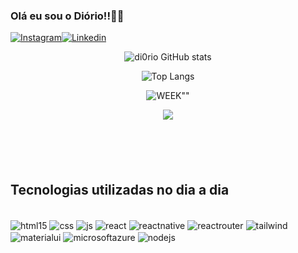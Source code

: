 ### Olá eu sou o Diório!!🤗🤗

[![Instagram](https://img.shields.io/badge/Instagram-E4405F?style=for-the-badge&logo=instagram&logoColor=white)](https://www.instagram.com/di0riocaua/)[![Linkedin](https://img.shields.io/badge/LinkedIn-0077B5?style=for-the-badge&logo=linkedin&logoColor=white)](https://www.linkedin.com/in/cau%C3%A3-di%C3%B3rio-245013296/)

<!-- <a href="https://github.com/di0rio">
  <img align="center" height="180rem" src="https://github-readme-stats.vercel.app/api?username=di0rio&show_icons=true&theme=dracula">
</a>

<a href="https://github.com/di0rio">
  <img align="center" height="180rem" src="https://github-readme-stats.vercel.app/api/top-langs/?username=di0rio&layout=compact&theme=dracula">
</a> -->



<div  align="center" style="margin-bottom:100px">

![di0rio GitHub stats](https://github-readme-stats.vercel.app/api?username=di0rio&show_icons=true&theme=dracula)

![Top Langs](https://github-readme-stats.vercel.app/api/top-langs/?username=di0rio&layout=compact&langs_count=6&theme=dracula)


![WEEK](https://github-readme-streak-stats.herokuapp.com?user=di0rio&theme=dracula&layout=weekly)""

![](https://github-readme-stats-git-main-di0rio.vercel.app/api/top-langs/?username=di0rio&show_icons=true&theme=dracula&layout=compact)

 </div>

## Tecnologias utilizadas no dia a dia

<div style="display: inline_block"> <br/>
<img align="center" alt="html15" src="https://img.shields.io/badge/HTML5-E34F26?style=for-the-badge&logo=html5&logoColor=white">

<img align="center" alt="css" src="https://img.shields.io/badge/CSS3-1572B6?style=for-the-badge&logo=css3&logoColor=white">

<img align="center" alt="js" src="https://img.shields.io/badge/JavaScript-F7DF1E?style=for-the-badge&logo=javascript&logoColor=black">

<img align="center" alt="react" src="https://img.shields.io/badge/React-20232A?style=for-the-badge&logo=react&logoColor=61DAFB">

<img align="center" alt="reactnative" src="https://img.shields.io/badge/React_Native-20232A?style=for-the-badge&logo=react&logoColor=61DAFB">

<img align="center" alt="reactrouter" src="https://img.shields.io/badge/React_Router-CA4245?style=for-the-badge&logo=react-router&logoColor=white">

<img align="center" alt="tailwind" src="https://img.shields.io/badge/Tailwind_CSS-38B2AC?style=for-the-badge&logo=tailwind-css&logoColor=white">

<img align="center" alt="materialui" src="https://img.shields.io/badge/Material--UI-0081CB?style=for-the-badge&logo=material-ui&logoColor=white">

<!-- <img align="center" alt="unity" src="https://img.shields.io/badge/Unity-100000?style=for-the-badge&logo=unity&logoColor=white"> -->

<img align="center" alt="microsoftazure" src="https://img.shields.io/badge/Microsoft_Azure-0089D6?style=for-the-badge&logo=microsoft-azure&logoColor=white">

<img align="center" alt="nodejs" src="https://img.shields.io/badge/Node.js-43853D?style=for-the-badge&logo=node.js&logoColor=white">

<!-- <img align="center" alt="saas" src="https://img.shields.io/badge/Sass-CC6699?style=for-the-badge&logo=sass&logoColor=white"> -->
</div>
